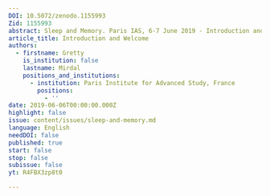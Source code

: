 ```yaml
---
DOI: 10.5072/zenodo.1155993
Zid: 1155993
abstract: Sleep and Memory. Paris IAS, 6-7 June 2019 - Introduction and Welcome
article_title: Introduction and Welcome
authors:
  - firstname: Gretty
    is_institution: false
    lastname: Mirdal
    positions_and_institutions:
      - institution: Paris Institute for Advanced Study, France
        positions:
          - ''
date: 2019-06-06T00:00:00.000Z
highlight: false
issue: content/issues/sleep-and-memory.md
language: English
needDOI: false
published: true
start: false
stop: false
subissue: false
yt: R4FBX3zp8t0

---
```


<Youtube yt="R4FBX3zp8t0" caption="Introduction and Welcome"></Youtube>